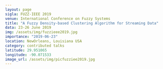 ```yaml
---
layout: page
sigla: FUZZ-IEEE 2019
venue: International Conference on Fuzzy Systems
title: "A Fuzzy Density-based Clustering Algorithm for Streaming Data"
data: 23-26 June 2019
img: /assets/img/fuzzieee2019.jpg
importance: "2019-06-23"
location: NewOrleans, Louisiana USA
category: contributed talks
latitude: 29.951065
longitude: -90.071533
image_url: /assets/img/picfuzziee2019.jpg
---
```


